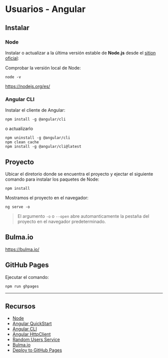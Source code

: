# Usuarios - Angular

## Instalar

### Node

Instalar o actualizar a la última versión estable de **Node.js** desde el [sition oficial](https://nodejs.org/es/):

Comprobar la versión local de Node:

```shell
node -v
```

https://nodejs.org/es/

### Angular CLI

Instalar el cliente de Angular:

```shell
npm install -g @angular/cli
```

o actualizarlo

```shell
npm uninstall -g @angular/cli
npm clean cache
npm install -g @angular/cli@latest
```

## Proyecto

Ubicar el diretorio donde se encuentra el proyecto y ejectar el siguiente comando para instalar los paquetes de Node:

```shell
npm install
```

Mostramos el proyecto en el navegador:

```shell
ng serve -o
```

> El argumento `-o` o `--open` abre automanticamente la pestaña del proyecto en el navegador predeterminado.

## Bulma.io

https://bulma.io/

## GitHub Pages

Ejecutar el comando:

```shell
npm run ghpages
```

---

## Recursos

- [Node](https://nodejs.org/es/)
- [Angular QuickStart](https://angular.io/guide/quickstart)
- [Angular CLI](https://cli.angular.io/)
- [Angular HttpClient](https://angular.io/guide/http)
- [Random Users Service](https://randomuser.me/)
- [Bulma.io](https://bulma.io/)
- [Deploy to GitHub Pages](https://github.com/angular/angular-cli/wiki/stories-github-pages)
